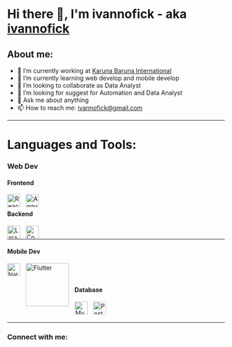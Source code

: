 # Hi there 👋, I'm ivannofick - aka [ivannofick](https://ruangapp.com)

## About me:
- 🔭 I’m currently working at [Karuna Baruna International](https://digitalcenter.id/contact-us/)
- 🌱 I’m currently learning web develop and mobile develop
- 👯 I’m looking to collaborate as Data Analyst
- 🤔 I’m looking for suggest for Automation and Data Analyst
- 💬 Ask me about anything
- 📫 How to reach me: ivannofick@gmail.com

---

# Languages and Tools:

### Web Dev

#### Frontend
[<img align="left" alt="ReactJs" width="30px" src="https://upload.wikimedia.org/wikipedia/commons/thumb/a/a7/React-icon.svg/440px-React-icon.svg.png" style="padding-right:10px;" />][webdev]
[<img align="left" alt="Angular" width="30px" src="https://upload.wikimedia.org/wikipedia/commons/thumb/c/cf/Angular_full_color_logo.svg/500px-Angular_full_color_logo.svg.png" style="padding-right:10px;" />][webdev]

<br />

#### Backend
[<img align="left" alt="Laravel" width="30px" src="https://laravel.com/img/logomark.min.svg" style="padding-right:10px;" />][webdev]
[<img align="left" alt="Codeigniter 3" width="30px" src="https://www.codeigniter.com/assets/icons/ci-footer.png" style="padding-right:10px;" />][webdev]

<br />

---

#### Mobile Dev
[<img align="left" alt="Native Script" width="30px" src="https://upload.wikimedia.org/wikipedia/commons/thumb/8/86/NativeScript_Logo.png/128px-NativeScript_Logo.png" style="padding-right:10px;" />][webdev]
[<img align="left" alt="Flutter" width="100px" src="https://upload.wikimedia.org/wikipedia/commons/thumb/4/44/Google-flutter-logo.svg/240px-Google-flutter-logo.svg.png" style="padding-right:10px;" />][webdev]

<br />
<br />

#### Database
[<img align="left" alt="MySQL" width="30px" src="https://upload.wikimedia.org/wikipedia/id/a/a9/MySQL.png" style="padding-right:10px;" />][webdev]
[<img align="left" alt="PostgreSQL" width="30px" src="https://www.postgresql.org/media/img/about/press/elephant.png" style="padding-right:10px;" />][webdev]

<br />
<br />

---
### Connect with me:
[webdev]: https://github.com/ivannofick/ivannofick
